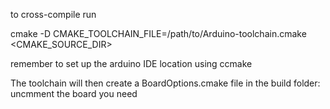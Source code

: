 to cross-compile run

cmake -D CMAKE_TOOLCHAIN_FILE=/path/to/Arduino-toolchain.cmake <CMAKE_SOURCE_DIR>

remember to set up the arduino IDE location using ccmake

The toolchain will then create a BoardOptions.cmake file in the build folder: uncmment the board you need

